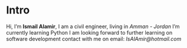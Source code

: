 # Intro
Hi,
I’m **Ismail Alamir**, I am a civil engineer, living in _Amman - Jordan_
I’m currently learning Python
I am looking forward to further learning on software development
contact with me on email: _IsAlAmir@hotmail.com_
